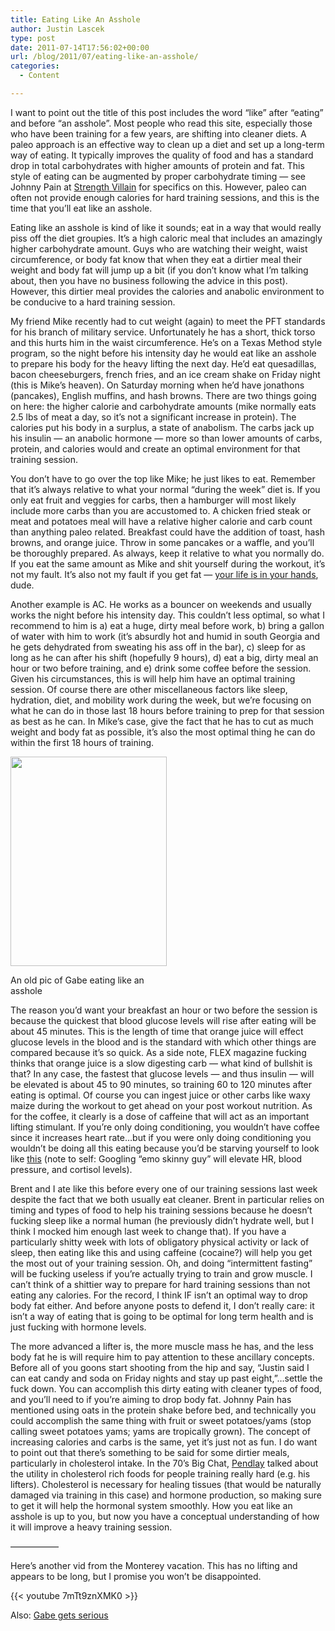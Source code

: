 ```yaml
---
title: Eating Like An Asshole
author: Justin Lascek
type: post
date: 2011-07-14T17:56:02+00:00
url: /blog/2011/07/eating-like-an-asshole/
categories:
  - Content

---
```

I want to point out the title of this post includes the word &#8220;like&#8221; after &#8220;eating&#8221; and before &#8220;an asshole&#8221;. Most people who read this site, especially those who have been training for a few years, are shifting into cleaner diets. A paleo approach is an effective way to clean up a diet and set up a long-term way of eating. It typically improves the quality of food and has a standard drop in total carbohydrates with higher amounts of protein and fat. This style of eating can be augmented by proper carbohydrate timing &#8212; see Johnny Pain at [Strength Villain][1] for specifics on this. However, paleo can often not provide enough calories for hard training sessions, and this is the time that you&#8217;ll eat like an asshole.
  

  
Eating like an asshole is kind of like it sounds; eat in a way that would really piss off the diet groupies. It&#8217;s a high caloric meal that includes an amazingly higher carbohydrate amount. Guys who are watching their weight, waist circumference, or body fat know that when they eat a dirtier meal their weight and body fat will jump up a bit (if you don&#8217;t know what I&#8217;m talking about, then you have no business following the advice in this post). However, this dirtier meal provides the calories and anabolic environment to be conducive to a hard training session.
  

  
My friend Mike recently had to cut weight (again) to meet the PFT standards for his branch of military service. Unfortunately he has a short, thick torso and this hurts him in the waist circumference. He&#8217;s on a Texas Method style program, so the night before his intensity day he would eat like an asshole to prepare his body for the heavy lifting the next day. He&#8217;d eat quesadillas, bacon cheeseburgers, french fries, and an ice cream shake on Friday night (this is Mike&#8217;s heaven). On Saturday morning when he&#8217;d have jonathons (pancakes), English muffins, and hash browns. There are two things going on here: the higher calorie and carbohydrate amounts (mike normally eats 2.5 lbs of meat a day, so it&#8217;s not a significant increase in protein). The calories put his body in a surplus, a state of anabolism. The carbs jack up his insulin &#8212; an anabolic hormone &#8212; more so than lower amounts of carbs, protein, and calories would and create an optimal environment for that training session.
  

  
You don&#8217;t have to go over the top like Mike; he just likes to eat. Remember that it&#8217;s always relative to what your normal &#8220;during the week&#8221; diet is. If you only eat fruit and veggies for carbs, then a hamburger will most likely include more carbs than you are accustomed to. A chicken fried steak or meat and potatoes meal will have a relative higher calorie and carb count than anything paleo related. Breakfast could have the addition of toast, hash browns, and orange juice. Throw in some pancakes or a waffle, and you&#8217;ll be thoroughly prepared. As always, keep it relative to what you normally do. If you eat the same amount as Mike and shit yourself during the workout, it&#8217;s not my fault. It&#8217;s also not my fault if you get fat &#8212; [your life is in your hands][2], dude.
  

  
Another example is AC. He works as a bouncer on weekends and usually works the night before his intensity day. This couldn&#8217;t less optimal, so what I recommend to him is a) eat a huge, dirty meal before work, b) bring a gallon of water with him to work (it&#8217;s absurdly hot and humid in south Georgia and he gets dehydrated from sweating his ass off in the bar), c) sleep for as long as he can after his shift (hopefully 9 hours), d) eat a big, dirty meal an hour or two before training, and e) drink some coffee before the session. Given his circumstances, this is will help him have an optimal training session. Of course there are other miscellaneous factors like sleep, hydration, diet, and mobility work during the week, but we&#8217;re focusing on what he can do in those last 18 hours before training to prep for that session as best as he can. In Mike&#8217;s case, give the fact that he has to cut as much weight and body fat as possible, it&#8217;s also the most optimal thing he can do within the first 18 hours of training.
  

  


<div id="attachment_4746" style="width: 260px" class="wp-caption aligncenter">
  <a href="/2011/07/image003.jpg"><img aria-describedby="caption-attachment-4746" data-attachment-id="4746" data-permalink="/blog/2011/07/eating-like-an-asshole/image003-3/" data-orig-file="/2011/07/image003.jpg" data-orig-size="250,335" data-comments-opened="1" data-image-meta="{&quot;aperture&quot;:&quot;0&quot;,&quot;credit&quot;:&quot;&quot;,&quot;camera&quot;:&quot;&quot;,&quot;caption&quot;:&quot;&quot;,&quot;created_timestamp&quot;:&quot;0&quot;,&quot;copyright&quot;:&quot;&quot;,&quot;focal_length&quot;:&quot;0&quot;,&quot;iso&quot;:&quot;0&quot;,&quot;shutter_speed&quot;:&quot;0&quot;,&quot;title&quot;:&quot;&quot;}" data-image-title="image003" data-image-description="" data-medium-file="/2011/07/image003.jpg" data-large-file="/2011/07/image003.jpg" src="/2011/07/image003.jpg" alt="" title="image003" width="250" height="335" class="size-full wp-image-4746" /></a>
  
  <p id="caption-attachment-4746" class="wp-caption-text">
    An old pic of Gabe eating like an asshole
  </p>
</div>


  

  
The reason you&#8217;d want your breakfast an hour or two before the session is because the quickest that blood glucose levels will rise after eating will be about 45 minutes. This is the length of time that orange juice will effect glucose levels in the blood and is the standard with which other things are compared because it&#8217;s so quick. As a side note, FLEX magazine fucking thinks that orange juice is a slow digesting carb &#8212; what kind of bullshit is that? In any case, the fastest that glucose levels &#8212; and thus insulin &#8212; will be elevated is about 45 to 90 minutes, so training 60 to 120 minutes after eating is optimal. Of course you can ingest juice or other carbs like waxy maize during the workout to get ahead on your post workout nutrition. As for the coffee, it clearly is a dose of caffeine that will act as an important lifting stimulant. If you&#8217;re only doing conditioning, you wouldn&#8217;t have coffee since it increases heart rate&#8230;but if you were only doing conditioning you wouldn&#8217;t be doing all this eating because you&#8217;d be starving yourself to look like [this][3] (note to self: Googling &#8220;emo skinny guy&#8221; will elevate HR, blood pressure, and cortisol levels).
  

  
Brent and I ate like this before every one of our training sessions last week despite the fact that we both usually eat cleaner. Brent in particular relies on timing and types of food to help his training sessions because he doesn&#8217;t fucking sleep like a normal human (he previously didn&#8217;t hydrate well, but I think I mocked him enough last week to change that). If you have a particularly shitty week with lots of obligatory physical activity or lack of sleep, then eating like this and using caffeine (cocaine?) will help you get the most out of your training session. Oh, and doing &#8220;intermittent fasting&#8221; will be fucking useless if you&#8217;re actually trying to train and grow muscle. I can&#8217;t think of a shittier way to prepare for hard training sessions than not eating any calories. For the record, I think IF isn&#8217;t an optimal way to drop body fat either. And before anyone posts to defend it, I don&#8217;t really care: it isn&#8217;t a way of eating that is going to be optimal for long term health and is just fucking with hormone levels.
  

  
The more advanced a lifter is, the more muscle mass he has, and the less body fat he is will require him to pay attention to these ancillary concepts. Before all of you goons start shooting from the hip and say, &#8220;Justin said I can eat candy and soda on Friday nights and stay up past eight,&#8221;&#8230;settle the fuck down. You can accomplish this dirty eating with cleaner types of food, and you&#8217;ll need to if you&#8217;re aiming to drop body fat. Johnny Pain has mentioned using oats in the protein shake before bed, and technically you could accomplish the same thing with fruit or sweet potatoes/yams (stop calling sweet potatoes yams; yams are tropically grown). The concept of increasing calories and carbs is the same, yet it&#8217;s just not as fun. I do want to point out that there&#8217;s something to be said for some dirtier meals, particularly in cholesterol intake. In the 70&#8217;s Big Chat, [Pendlay][4] talked about the utility in cholesterol rich foods for people training really hard (e.g. his lifters). Cholesterol is necessary for healing tissues (that would be naturally damaged via training in this case) and hormone production, so making sure to get it will help the hormonal system smoothly. How you eat like an asshole is up to you, but now you have a conceptual understanding of how it will improve a heavy training session.
  

  
&#8212;&#8212;&#8212;&#8212;&#8212;&#8211;
  
Here&#8217;s another vid from the Monterey vacation. This has no lifting and appears to be long, but I promise you won&#8217;t be disappointed.
  
{{< youtube 7mTt9znXMK0 >}}
  

  
Also: [Gabe gets serious][5]

 [1]: http://strengthvillain.com
 [2]: http://youtu.be/vO799-VCKVM?t=37s
 [3]: http://4.bp.blogspot.com/_PNhT1RvJMZ4/S-MX7VQF-EI/AAAAAAAAAA4/iJwOs6qIdZ0/s1600/emoBoys21.jpg
 [4]: http://www.pendlayforum.com/
 [5]: http://youtu.be/ywTVSiTDpFQ
